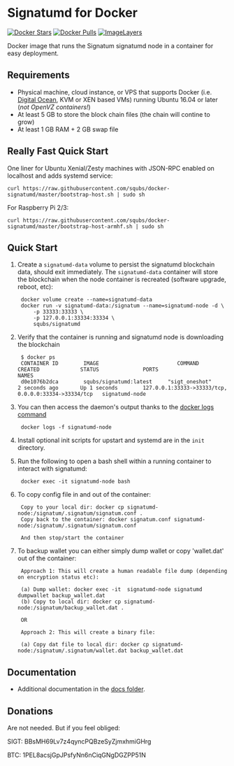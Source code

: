 ﻿Signatumd for Docker
===================

[![Docker Stars](https://img.shields.io/docker/stars/squbs/signatumd.svg)](https://hub.docker.com/r/squbs/signatumd/)
[![Docker Pulls](https://img.shields.io/docker/pulls/squbs/signatumd.svg)](https://hub.docker.com/r/squbs/signatumd/)
[![ImageLayers](https://images.microbadger.com/badges/image/squbs/signatumd.svg)](https://microbadger.com/#/images/squbs/signatumd)

Docker image that runs the Signatum signatumd node in a container for easy deployment.


Requirements
------------

* Physical machine, cloud instance, or VPS that supports Docker (i.e. [Digital Ocean](https://goo.gl/eWziH7), KVM or XEN based VMs) running Ubuntu 16.04 or later (*not OpenVZ containers!*)
* At least 5 GB to store the block chain files (the chain will contine to grow)
* At least 1 GB RAM + 2 GB swap file


Really Fast Quick Start
-----------------------

One liner for Ubuntu Xenial/Zesty machines with JSON-RPC enabled on localhost and adds systemd service:

    curl https://raw.githubusercontent.com/squbs/docker-signatumd/master/bootstrap-host.sh | sudo sh

For Raspberry Pi 2/3:

    curl https://raw.githubusercontent.com/squbs/docker-signatumd/master/bootstrap-host-armhf.sh | sudo sh

Quick Start
-----------

1. Create a `signatumd-data` volume to persist the signatumd blockchain data, should exit immediately.  The `signatumd-data` container will store the blockchain when the node container is recreated (software upgrade, reboot, etc):

        docker volume create --name=signatumd-data
        docker run -v signatumd-data:/signatum --name=signatumd-node -d \
            -p 33333:33333 \
            -p 127.0.0.1:33334:33334 \
            squbs/signatumd

2. Verify that the container is running and signatumd node is downloading the blockchain

        $ docker ps
        CONTAINER ID        IMAGE                         COMMAND             CREATED             STATUS              PORTS                                              NAMES
        d0e1076b2dca        squbs/signatumd:latest     "sigt_oneshot"       2 seconds ago       Up 1 seconds        127.0.0.1:33333->33333/tcp, 0.0.0.0:33334->33334/tcp   signatumd-node

3. You can then access the daemon's output thanks to the [docker logs command]( https://docs.docker.com/reference/commandline/cli/#logs)

        docker logs -f signatumd-node

4. Install optional init scripts for upstart and systemd are in the `init` directory.

5. Run the following to open a bash shell within a running container to interact with signatumd:

        docker exec -it signatumd-node bash

6. To copy config file in and out of the container: 

        Copy to your local dir: docker cp signatumd-node:/signatum/.signatum/signatum.conf .
        Copy back to the container: docker signatum.conf signatumd-node:/signatum/.signatum/signatum.conf 

        And then stop/start the container


7. To backup wallet you can either simply dump wallet or copy 'wallet.dat' out of the container: 

        Approach 1: This will create a human readable file dump (depending on encryption status etc):

        (a) Dump wallet: docker exec -it  signatumd-node signatumd dumpwallet backup_wallet.dat
        (b) Copy to local dir: docker cp signatumd-node:/signatum/backup_wallet.dat .

        OR

        Approach 2: This will create a binary file:

        (a) Copy dat file to local dir: docker cp signatumd-node:/signatum/.signatum/wallet.dat backup_wallet.dat
	

Documentation
-------------

* Additional documentation in the [docs folder](docs).


Donations
---------

Are not needed.  But if you feel obliged:

SIGT: BBsMH69Lv7z4qyncPQBzeSyZjmxhmiGHrg

BTC: 1PEL8acsjGpJPsfyNn6nCiqGNgDGZPP51N


